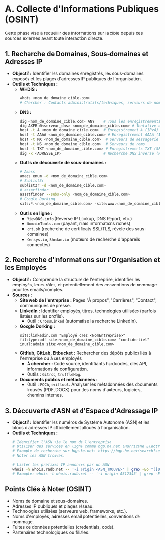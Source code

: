 # A. Collecte d'Informations Publiques (OSINT)

Cette phase vise à recueillir des informations sur la cible depuis des sources externes avant toute interaction directe.

## 1. Recherche de Domaines, Sous-domaines et Adresses IP
*   **Objectif :** Identifier les domaines enregistrés, les sous-domaines exposés et les plages d'adresses IP publiques de l'organisation.
*   **Outils et Techniques :**
    *   **WHOIS :**
        ```bash
        whois <nom_de_domaine_cible.com>
        # Chercher : Contacts administratifs/techniques, serveurs de noms, dates d'enregistrement.
        ```
    *   **DNS :**
        ```bash
        dig <nom_de_domaine_cible.com> ANY    # Tous les enregistrements DNS
        dig AXFR @<serveur_dns> <nom_de_domaine_cible.com> # Tentative de transfert de zone
        host -t A <nom_de_domaine_cible.com>  # Enregistrement A (IPv4)
        host -t AAAA <nom_de_domaine_cible.com> # Enregistrement AAAA (IPv6)
        host -t MX <nom_de_domaine_cible.com>  # Serveurs de messagerie
        host -t NS <nom_de_domaine_cible.com>  # Serveurs de noms
        host -t TXT <nom_de_domaine_cible.com> # Enregistrements TXT (SPF, DKIM, DMARC, infos diverses)
        dig -x <ADRESSE_IP>                   # Recherche DNS inverse (PTR)
        ```
    *   **Outils de découverte de sous-domaines :**
        ```bash
        # Amass
        amass enum -d <nom_de_domaine_cible.com>
        # Sublist3r
        sublist3r -d <nom_de_domaine_cible.com>
        # assetfinder
        assetfinder --subs-only <nom_de_domaine_cible.com>
        # Google Dorking
        site:*.<nom_de_domaine_cible.com> -site:www.<nom_de_domaine_cible.com>
        ```
    *   **Outils en ligne :**
        *   `ViewDNS.info` (Reverse IP Lookup, DNS Report, etc.)
        *   `DomainTools.com` (payant, mais informations riches)
        *   `crt.sh` (recherche de certificats SSL/TLS, révèle des sous-domaines)
        *   `Censys.io`, `Shodan.io` (moteurs de recherche d'appareils connectés)

## 2. Recherche d'Informations sur l'Organisation et les Employés
*   **Objectif :** Comprendre la structure de l'entreprise, identifier les employés, leurs rôles, et potentiellement des conventions de nommage pour les emails/comptes.
*   **Sources :**
    *   **Site web de l'entreprise :** Pages "À propos", "Carrières", "Contact", communiqués de presse.
    *   **LinkedIn :** Identifier employés, titres, technologies utilisées (parfois listées sur les profils).
        *   Outil : `CrossLinked` (automatise la recherche LinkedIn).
    *   **Google Dorking :**
        ```
        site:linkedin.com "Employé chez <NomEntreprise>"
        filetype:pdf site:<nom_de_domaine_cible.com> "confidentiel"
        inurl:admin site:<nom_de_domaine_cible.com>
        ```
    *   **GitHub, GitLab, Bitbucket :** Rechercher des dépôts publics liés à l'entreprise ou à ses employés.
        *   **À chercher :** Code source, identifiants hardcodés, clés API, informations de configuration.
        *   Outils : `Gitrob`, `truffleHog`.
    *   **Documents publics et métadonnées :**
        *   Outil : `FOCA`, `exiftool`. Analyser les métadonnées des documents trouvés (PDF, DOCX) pour des noms d'auteurs, logiciels, chemins internes.

## 3. Découverte d'ASN et d'Espace d'Adressage IP
*   **Objectif :** Identifier les numéros de Système Autonome (ASN) et les blocs d'adresses IP officiellement alloués à l'organisation.
*   **Outils et Techniques :**
    ```bash
    # Identifier l'ASN via le nom de l'entreprise
    # Utiliser des services en ligne comme bgp.he.net (Hurricane Electric BGP Toolkit)
    # Exemple de recherche sur bgp.he.net: https://bgp.he.net/search?search[search]=<NOM_ENTREPRISE_OU_DOMAINE>
    # Noter les ASN trouvés.

    # Lister les préfixes IP annoncés par un ASN
    whois -h whois.radb.net -- '-i origin <ASN_TROUVE>' | grep -Eo "([0-9]{1,3}\.){3}[0-9]{1,3}/[0-9]{1,2}"
    # Exemple: whois -h whois.radb.net -- '-i origin AS12345' | grep -Eo "([0-9]{1,3}\.){3}[0-9]{1,3}/[0-9]{1,2}"
    ```

## Points Clés à Noter (OSINT)
*   Noms de domaine et sous-domaines.
*   Adresses IP publiques et plages réseau.
*   Technologies utilisées (serveurs web, frameworks, etc.).
*   Noms d'employés, adresses email potentielles, conventions de nommage.
*   Fuites de données potentielles (credentials, code).
*   Partenaires technologiques ou filiales. 